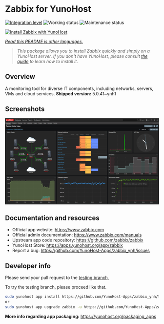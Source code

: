 <!--
N.B.: This README was automatically generated by <https://github.com/YunoHost/apps/tree/master/tools/readme_generator>
It shall NOT be edited by hand.
-->

# Zabbix for YunoHost

[![Integration level](https://dash.yunohost.org/integration/zabbix.svg)](https://dash.yunohost.org/appci/app/zabbix) ![Working status](https://ci-apps.yunohost.org/ci/badges/zabbix.status.svg) ![Maintenance status](https://ci-apps.yunohost.org/ci/badges/zabbix.maintain.svg)

[![Install Zabbix with YunoHost](https://install-app.yunohost.org/install-with-yunohost.svg)](https://install-app.yunohost.org/?app=zabbix)

*[Read this README is other languages.](./ALL_README.md)*

> *This package allows you to install Zabbix quickly and simply on a YunoHost server.
If you don't have YunoHost, please consult [the guide](https://yunohost.org/#/install) to learn how to install it.*

## Overview

A monitoring tool for diverse IT components, including networks, servers, VMs and cloud services.
**Shipped version:** 5.0.41~ynh1

## Screenshots

![Screenshot of Zabbix](./doc/screenshots/screenshot1.png)

## Documentation and resources

- Official app website: <https://www.zabbix.com>
- Official admin documentation: <https://www.zabbix.com/manuals>
- Upstream app code repository: <https://github.com/zabbix/zabbix>
- YunoHost Store: <https://apps.yunohost.org/app/zabbix>
- Report a bug: <https://github.com/YunoHost-Apps/zabbix_ynh/issues>

## Developer info

Please send your pull request to the [testing branch](https://github.com/YunoHost-Apps/zabbix_ynh/tree/testing),


To try the testing branch, please proceed like that.

```bash
sudo yunohost app install https://github.com/YunoHost-Apps/zabbix_ynh/tree/testing --debug
or
sudo yunohost app upgrade zabbix -u https://github.com/YunoHost-Apps/zabbix_ynh/tree/testing --debug
```

**More info regarding app packaging:** <https://yunohost.org/packaging_apps>
